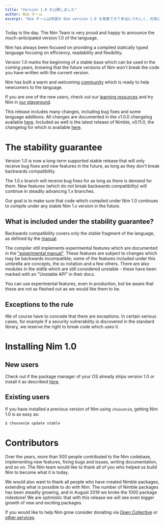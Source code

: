 ```yaml
---
title: "Version 1.0 を公開しました"
author: Nim チーム
excerpt: "Nim チームは待望の Nim version 1.0 を発表できて本当にうれしく、光栄に思います。"
---
```



Today is the day. The Nim Team is very proud
and happy to announce the much-anticipated version 1.0 of the language.

Nim has always been focused on providing a compiled statically typed language
focusing on efficiency, readability and flexibility.

Version 1.0 marks the beginning of a stable base which
can be used in the coming years, knowing that the future versions of Nim won't
break the code you have written with the current version.

Nim has built a warm and welcoming [community](https://nim-lang.org/community.html)
which is ready to help newcomers to the language.

If you are one of the new users, check out our
[learning resources](https://nim-lang.org/learn.html) and try Nim in
[our playground](https://play.nim-lang.org/).

This release includes many changes, including bug fixes and some
language additions. All changes are documented in the v1.0.0 changelog
available [here](https://github.com/nim-lang/Nim/blob/devel/changelogs/changelog_1_0_0.md).
Included as well is the latest release of Nimble, v0.11.0, the changelog for which is available
[here](https://github.com/nim-lang/nimble/blob/master/changelog.markdown#0110---22092019).


# The stability guarantee

Version 1.0 is now a long-term supported stable release that will only
receive bug fixes and new features in the future, as long as they don't
break backwards compatibility.

The 1.0.x branch will receive bug fixes for as long as there is demand for them.
New features (which do not break backwards compatibility) will continue in
steadily advancing 1.x branches.

Our goal is to make sure that code which compiled under Nim 1.0 continues to
compile under any stable Nim 1.x version in the future.


## What is included under the stability guarantee?

Backwards compatibility covers only the stable fragment of the language,
as defined by the [manual](https://nim-lang.org/docs/manual.html).

The compiler still implements experimental features which are documented in the
["experimental manual"](https://nim-lang.org/docs/manual_experimental.html).
These features are subject to changes which may be backwards incompatible;
some of the features included under this umbrella are concepts,
the `do` notation and a few others. There are also modules in the stdlib
which are still considered unstable - these have been marked with an
"Unstable API" in their docs.

You can use experimental features, even in production, but be aware that
these are not as fleshed out as we would like them to be.


## Exceptions to the rule

We of course have to concede that there are exceptions.
In certain serious cases, for example if a security vulnerability is
discovered in the standard library, we reserve the right to break code which
uses it.



# Installing Nim 1.0

## New users

Check out if the package manager of your OS already ships version 1.0 or
install it as described [here](https://nim-lang.org/install.html).


## Existing users

If you have installed a previous version of Nim using `choosenim`,
getting Nim 1.0 is as easy as:

```bash
$ choosenim update stable
```



# Contributors

Over the years, more than 500 people contributed to the Nim codebase,
implementing new features, fixing bugs and issues, writing documentation, and
so on.
The Nim team would like to thank all of you who helped us build Nim to become
what it is today.

We would also want to thank all people who have created Nimble packages,
extending what is possible to do with Nim.
The number of Nimble packages has been steadily growing, and in August 2019 we
broke the 1000 package milestone!
We are optimistic that with this release we will see even bigger growth of
new and exciting packages.

If you would like to help Nim grow consider donating via
[Open Collective](https://opencollective.com/nim) or [other services](https://nim-lang.org/donate.html).
